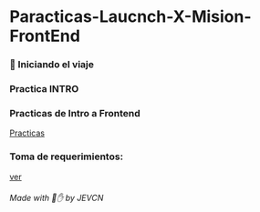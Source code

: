 # Paracticas-Laucnch-X-Mision-FrontEnd

### :rocket: Iniciando el viaje 
### Practica INTRO


### Practicas de Intro a Frontend
[Practicas](https://github.com/JoseEduardoVelazquezCN/Paracticas-Laucnch-X-Mision-FrontEnd/edit/main/README.md)

### Toma de requerimientos:
[ver]()


###### Made with :bone::raised_hand: by JEVCN
